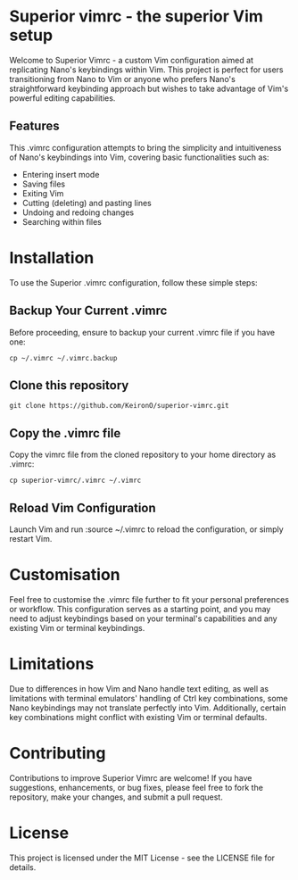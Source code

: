 # Superior vimrc - the superior Vim setup

Welcome to Superior Vimrc - a custom Vim configuration aimed at replicating Nano's keybindings within Vim. This project is perfect for users transitioning from Nano to Vim or anyone who prefers Nano's straightforward keybinding approach but wishes to take advantage of Vim's powerful editing capabilities.

## Features

This .vimrc configuration attempts to bring the simplicity and intuitiveness of Nano's keybindings into Vim, covering basic functionalities such as:

- Entering insert mode
- Saving files
- Exiting Vim
- Cutting (deleting) and pasting lines
- Undoing and redoing changes
- Searching within files

# Installation

To use the Superior .vimrc configuration, follow these simple steps:

## Backup Your Current .vimrc

Before proceeding, ensure to backup your current .vimrc file if you have one:

```
cp ~/.vimrc ~/.vimrc.backup
```

## Clone this repository

```
git clone https://github.com/KeironO/superior-vimrc.git
```

## Copy the .vimrc file

Copy the vimrc file from the cloned repository to your home directory as .vimrc:

```
cp superior-vimrc/.vimrc ~/.vimrc
```
## Reload Vim Configuration

Launch Vim and run :source ~/.vimrc to reload the configuration, or simply restart Vim.

# Customisation

Feel free to customise the .vimrc file further to fit your personal preferences or workflow. This configuration serves as a starting point, and you may need to adjust keybindings based on your terminal's capabilities and any existing Vim or terminal keybindings.

# Limitations

Due to differences in how Vim and Nano handle text editing, as well as limitations with terminal emulators' handling of Ctrl key combinations, some Nano keybindings may not translate perfectly into Vim. Additionally, certain key combinations might conflict with existing Vim or terminal defaults.

# Contributing

Contributions to improve Superior Vimrc are welcome! If you have suggestions, enhancements, or bug fixes, please feel free to fork the repository, make your changes, and submit a pull request.

# License

This project is licensed under the MIT License - see the LICENSE file for details.
